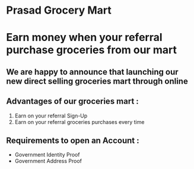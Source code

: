# Prasad Grocery Mart
<h1>Earn money when your referral purchase groceries from our mart</h1>
<h2>We are happy to announce that launching our new direct selling groceries mart through online</h2>
<h2> Advantages of our groceries mart :</h2>
<ol> 
  <li>Earn on your referral Sign-Up</li>
  <li>Earn on your referral groceries purchases every time</li>
</ol>
<h2> Requirements to open an Account :</h2>
<ul>
  <li>Government Identity Proof</li>
  <li>Government Address Proof</li>
</ul>
